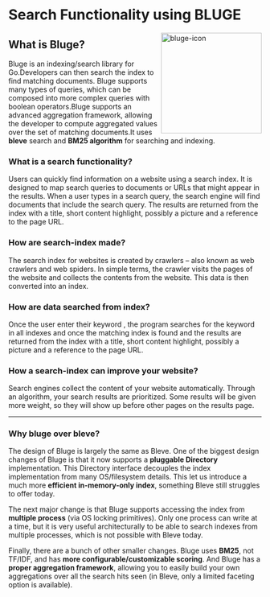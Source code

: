 # Search Functionality using BLUGE

<img src="https://blugelabs.com/img/avatar.png" alt="bluge-icon" width="200" align="right">

## What is Bluge?

Bluge is an indexing/search library for Go.Developers can then search the index to find matching documents. Bluge supports many types of queries, which can be composed into more complex queries with boolean operators.Bluge supports an advanced aggregation framework, allowing the developer to compute aggregated values over the set of matching documents.It uses **bleve** search and **BM25 algorithm** for searching and indexing.

### What is a search functionality?

Users can quickly find information on a website using a search index. It is designed to map search queries to documents or URLs that might appear in the results.
When a user types in a search query, the search engine will find documents that include the search query. The results are returned from the index with a title, short content highlight, possibly a picture and a reference to the page URL.

### How are search-index made?

The search index for websites is created by crawlers – also known as web crawlers and web spiders. In simple terms, the crawler visits the pages of the website and collects the contents from the website. This data is then converted into an index.

### How are data searched from index?

Once the user enter their keyword , the program searches for the keyword in all indexes and once the matching index is found and the results are returned from the index with a title, short content highlight, possibly a picture and a reference to the page URL.

### How a search-index can improve your website?

Search engines collect the content of your website automatically. Through an algorithm, your search results are prioritized. Some results will be given more weight, so they will show up before other pages on the results page.

---

### Why bluge over bleve?
The design of Bluge is largely the same as Bleve. One of the biggest design changes of Bluge is that it now supports a **pluggable Directory** implementation. This Directory interface decouples the index implementation from many OS/filesystem details. This let us introduce a much more **efficient in-memory-only index**, something Bleve still struggles to offer today.

The next major change is that Bluge supports accessing the index from **multiple process** (via OS locking primitives). Only one process can write at a time, but it is very useful architecturally to be able to search indexes from multiple processes, which is not possible with Bleve today.

Finally, there are a bunch of other smaller changes. Bluge uses **BM25**, not TF/IDF, and has **more configurable/customizable scoring**. And Bluge has a **proper aggregation framework**, allowing you to easily build your own aggregations over all the search hits seen (in Bleve, only a limited faceting option is available).
